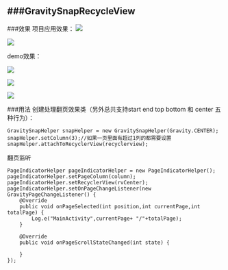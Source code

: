 ###GravitySnapRecycleView
---
###效果
项目应用效果：
![](https://raw.githubusercontent.com/whosea/GravitySnapRecycleView/master/doc/freegift.gif)

![](https://raw.githubusercontent.com/whosea/GravitySnapRecycleView/master/doc/product.gif)

demo效果：

![](https://raw.githubusercontent.com/whosea/GravitySnapRecycleView/master/doc/snap1.gif)

![](https://raw.githubusercontent.com/whosea/GravitySnapRecycleView/master/doc/snap2.gif)

![](https://raw.githubusercontent.com/whosea/GravitySnapRecycleView/master/doc/snap3.gif)

###用法
创建处理翻页效果类（另外总共支持start end top bottom 和 center 五种行为）：
```
GravitySnapHelper snapHelper = new GravitySnapHelper(Gravity.CENTER);
snapHelper.setColumn(3);//如果一页里面有超过1列的都需要设置
snapHelper.attachToRecyclerView(recyclerview);
```
翻页监听
```
PageIndicatorHelper pageIndicatorHelper = new PageIndicatorHelper();
pageIndicatorHelper.setPageColumn(column);
pageIndicatorHelper.setRecyclerView(rvCenter);
pageIndicatorHelper.setOnPageChangeListener(new GravityPageChangeListener() {
    @Override
    public void onPageSelected(int position,int currentPage,int totalPage) {
		Log.e("MainActivity",currentPage+ "/"+totalPage);
    }

    @Override
    public void onPageScrollStateChanged(int state) {

    }
});
```